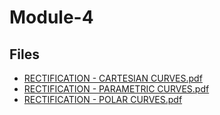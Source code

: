 # Module-4

## Files

- [RECTIFICATION - CARTESIAN CURVES.pdf](RECTIFICATION%20-%20CARTESIAN%20CURVES.pdf)
- [RECTIFICATION - PARAMETRIC CURVES.pdf](RECTIFICATION%20-%20PARAMETRIC%20CURVES.pdf)
- [RECTIFICATION - POLAR CURVES.pdf](RECTIFICATION%20-%20POLAR%20CURVES.pdf)
